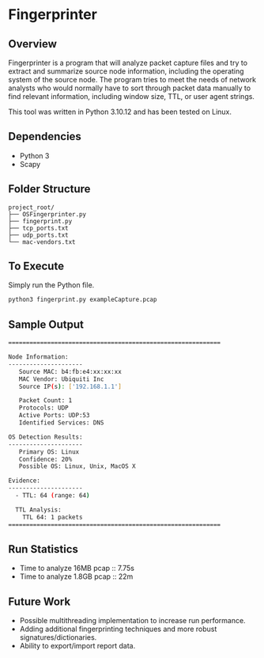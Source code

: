 # Fingerprinter

## Overview

Fingerprinter is a program that will analyze packet capture files and try to extract and summarize source node information, including the operating system of the source node. The program tries to meet the needs of network analysts who would normally have to sort through packet data manually to find relevant information, including window size, TTL, or user agent strings.

This tool was written in Python 3.10.12 and has been tested on Linux.

## Dependencies
* Python 3
* Scapy

## Folder Structure

```
project_root/
├── OSFingerprinter.py
├── fingerprint.py
├── tcp_ports.txt
├── udp_ports.txt
└── mac-vendors.txt

```

## To Execute

Simply run the Python file.

```bash
python3 fingerprint.py exampleCapture.pcap
```
## Sample Output

```bash
============================================================

Node Information:
---------------------
   Source MAC: b4:fb:e4:xx:xx:xx
   MAC Vendor: Ubiquiti Inc
   Source IP(s): ['192.168.1.1']

   Packet Count: 1
   Protocols: UDP
   Active Ports: UDP:53
   Identified Services: DNS

OS Detection Results:
---------------------
   Primary OS: Linux
   Confidence: 20%
   Possible OS: Linux, Unix, MacOS X

Evidence:
---------------------
  - TTL: 64 (range: 64)

  TTL Analysis:
    TTL 64: 1 packets
============================================================

```
## Run Statistics
* Time to analyze 16MB pcap :: 7.75s
* Time to analyze 1.8GB pcap :: 22m

## Future Work
* Possible multithreading implementation to increase run performance.    
* Adding additional fingerprinting techniques and more robust signatures/dictionaries.    
* Ability to export/import report data.
